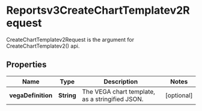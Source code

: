 

# Reportsv3CreateChartTemplatev2Request

CreateChartTemplatev2Request is the argument for CreateChartTemplatev2() api.

## Properties

| Name | Type | Description | Notes |
|------------ | ------------- | ------------- | -------------|
|**vegaDefinition** | **String** | The VEGA chart template, as a stringified JSON. |  [optional] |



